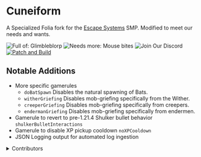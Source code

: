 # Cuneiform
A Specialized Folia fork for the [Escape Systems](https://escape.systems) SMP. Modified to meet our
needs and wants.

![Full of: Glimbleblorp](https://img.shields.io/badge/Full%20of-Glimbleblorp-brightgreen)
![Needs more: Mouse bites](https://img.shields.io/badge/Needs%20More-Mouse%20bites-lightgrey)
![Join Our Discord](https://img.shields.io/badge/dynamic/json?url=https%3A%2F%2Fdiscord.com%2Fapi%2Fguilds%2F1320605190453329940%2Fwidget.json&query=presence_count&suffix=%20Online&logo=discord&logoColor=5865F2&label=.gg%2Fesc-sys&color=5865F2&link=https%3A%2F%2Fdiscord.gg%2Fesc-sys)
[![Patch and Build](https://github.com/Escape-Systems/Cuneiform/actions/workflows/build.yml/badge.svg)](https://github.com/Escape-Systems/Cuneiform/actions/workflows/build.yml)

## Notable Additions
- More specific gamerules
  - `doBatSpawn` Disables the natural spawning of Bats.
  - `witherGriefing` Disables mob-griefing specifically from the Wither.
  - `creeperGriefing` Disables mob-griefing specifically from creepers.
  - `endermanGriefing` Disables mob-griefing specifically from endermen.
- Gamerule to revert to pre-1.21.4 Shulker bullet behavior `shulkerBulletInteractions`
- Gamerule to disable XP pickup cooldown `noXPCooldown`
- JSON Logging output for automated log ingestion

<details>
<summary>Contributors</summary>

| Name                                               | Skin                                                                                           |
|:---------------------------------------------------|------------------------------------------------------------------------------------------------|
| Lexie Malina <br> @tech-6 <br> Chief Administrator | ![tech-6 Minecraft Skin](https://skins.t-ch.net/fullbody/64a68563-d76b-4c2f-88cd-1570474b0219) |

</details>